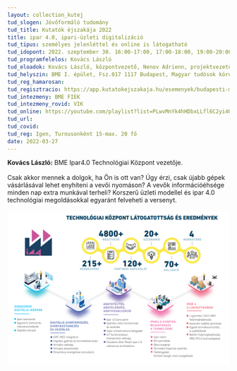 ```yaml
---
layout: collection_kutej
tud_slogen: Jövőformáló tudomány
tud_title: Kutatók éjszakája 2022
title: ipar 4.0, ipari-üzleti digitalizáció
tud_tipus: személyes jelenléttel és online is látogatható
tud_idopont: 2022. szeptember 30. 16:00-17:00, 17:00-18:00, 19:00-20:00, 2022. október 1. video
tud_programfelelos: Kovács László
tud_eloadok: Kovács László, központvezető, Nenov Adrienn, projektvezető, demonstrátorok Szabó Bálint, Tkalcec Péter
tud_helyszin: BME I. épület, Fsz.017 1117 Budapest, Magyar tudósok körútja 2.
tud_reg_hamarosan:
tud_regisztracio: https://app.kutatokejszakaja.hu/esemenyek/budapesti-muszaki-es-gazdasagtudomanyi-egyetem/ipar4-azaz-ipari-digitalizacio
tud_intezmeny: BME FIEK
tud_intezmeny_rovid: VIK
tud_online: https://youtube.com/playlist?list=PLwvMnYk4hHDbxLLfl6C2yi4O5UcCYSbdv
tud_url:
tud_covid:
tud_reg: Igen, Turnusonként 15-max. 20 fő
date: 2022-03-27
---
```


<b>Kovács László:</b> 
BME Ipar4.0 Technológiai Központ vezetője.
<br><br>
Csak akkor mennek a dolgok, ha Ön is ott van? Úgy érzi, csak újabb gépek vásárlásával lehet enyhíteni a vevői nyomáson? A vevők információéhsége minden nap extra munkával terheli? Korszerű üzleti modellel és ipar 4.0 technológiai megoldásokkal egyaránt felveheti a versenyt.
<br><br>
<img src="images/ipar4TK_eredmenyek_v2.png" max-width="500" class="center">